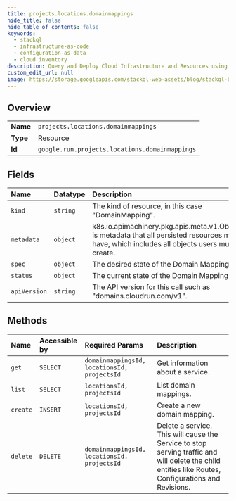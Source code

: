 ```yaml
---
title: projects.locations.domainmappings
hide_title: false
hide_table_of_contents: false
keywords:
  - stackql
  - infrastructure-as-code
  - configuration-as-data
  - cloud inventory
description: Query and Deploy Cloud Infrastructure and Resources using SQL
custom_edit_url: null
image: https://storage.googleapis.com/stackql-web-assets/blog/stackql-blog-post-featured-image.png
---
```

  
    

## Overview
<table><tbody>
<tr><td><b>Name</b></td><td><code>projects.locations.domainmappings</code></td></tr>
<tr><td><b>Type</b></td><td>Resource</td></tr>
<tr><td><b>Id</b></td><td><code>google.run.projects.locations.domainmappings</code></td></tr>
</tbody></table>

## Fields
| Name | Datatype | Description |
|:-----|:---------|:------------|
| `kind` | `string` | The kind of resource, in this case "DomainMapping". |
| `metadata` | `object` | k8s.io.apimachinery.pkg.apis.meta.v1.ObjectMeta is metadata that all persisted resources must have, which includes all objects users must create. |
| `spec` | `object` | The desired state of the Domain Mapping. |
| `status` | `object` | The current state of the Domain Mapping. |
| `apiVersion` | `string` | The API version for this call such as "domains.cloudrun.com/v1". |
## Methods
| Name | Accessible by | Required Params | Description |
|:-----|:--------------|:----------------|:------------|
| `get` | `SELECT` | `domainmappingsId, locationsId, projectsId` | Get information about a service. |
| `list` | `SELECT` | `locationsId, projectsId` | List domain mappings. |
| `create` | `INSERT` | `locationsId, projectsId` | Create a new domain mapping. |
| `delete` | `DELETE` | `domainmappingsId, locationsId, projectsId` | Delete a service. This will cause the Service to stop serving traffic and will delete the child entities like Routes, Configurations and Revisions. |
